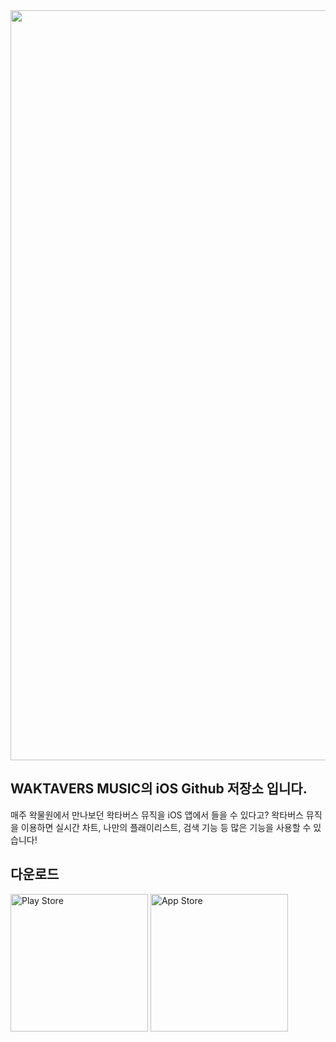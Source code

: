<div align="center">

<img src="https://github.com/wakmusic/wakmusic-iOS/assets/68860610/ac5ae167-63df-4bc2-8917-297a6f674f19.png" width = "1200">

</div>

## WAKTAVERS MUSIC의 iOS Github 저장소 입니다.

매주 왁물원에서 만나보던 왁타버스 뮤직을 iOS 앱에서 들을 수 있다고?
왁타버스 뮤직을 이용하면 실시간 차트, 나만의 플래이리스트, 검색 기능 등 많은 기능을 사용할 수 있습니다!

## 다운로드

[<img width="220" alt="Play Store" src="https://github.com/wakmusic/wakmusic-iOS/assets/68860610/093d3d6c-ff3d-4632-ba60-912134bfe950">](https://play.google.com/store/apps/details?id=com.waktaverse.music)
[<img width="220" alt="App Store" src="https://github.com/wakmusic/wakmusic-iOS/assets/68860610/18de4992-0e91-4354-8240-e7a574eeedc5">](https://apps.apple.com/kr/app/id1641642735)
